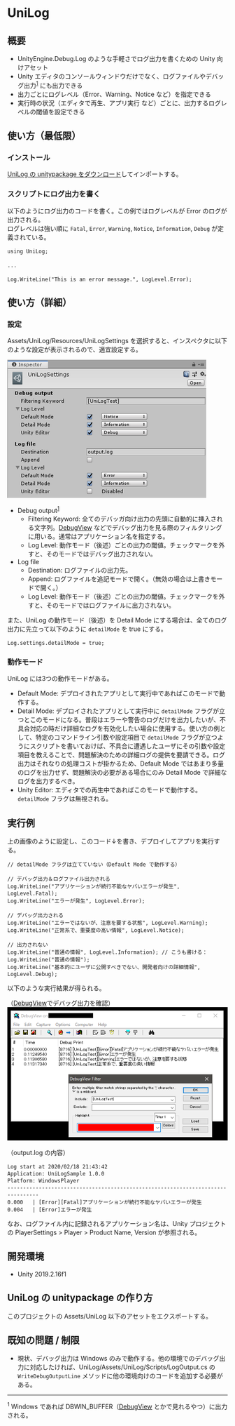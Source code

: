 # UniLog

## 概要

- UnityEngine.Debug.Log のような手軽さでログ出力を書くための Unity 向けアセット
- Unity エディタのコンソールウィンドウだけでなく、ログファイルやデバッグ出力<sup>[1](#note_DebugOutput)</sup> にも出力できる
- 出力ごとにログレベル（Error、Warning、Notice など）を指定できる
- 実行時の状況（エディタで再生、アプリ実行 など）ごとに、出力するログレベルの閾値を設定できる

## 使い方（最低限）

### インストール

[UniLog の unitypackage をダウンロード](https://github.com/kitsune-soba/UniLog/releases)してインポートする。

### スクリプトにログ出力を書く

以下のようにログ出力のコードを書く。この例ではログレベルが Error のログが出力される。  
ログレベルは強い順に `Fatal`, `Error`, `Warning`, `Notice`, `Information`, `Debug` が定義されている。

```
using UniLog;

...

Log.WriteLine("This is an error message.", LogLevel.Error);
```

## 使い方（詳細）

### 設定

Assets/UniLog/Resources/UniLogSettings を選択すると、インスペクタに以下のような設定が表示されるので、適宜設定する。

![Image/unilog_settings.png](Image/unilog_settings.png "Assets/UniLog/Resources/UniLogSettings のインスペクタ")

- Debug output<sup>[1](#note_DebugOutput) </sup>
	- Filtering Keyword: 全てのデバッガ向け出力の先頭に自動的に挿入される文字列。[DebugView](https://docs.microsoft.com/en-us/sysinternals/downloads/debugview) などでデバッグ出力を見る際のフィルタリングに用いる。通常はアプリケーション名を指定する。
	- Log Level: 動作モード（後述）ごとの出力の閾値。チェックマークを外すと、そのモードではデバッグ出力されない。
- Log file
	- Destination: ログファイルの出力先。
	- Append: ログファイルを追記モードで開く。（無効の場合は上書きモードで開く。）
	- Log Level: 動作モード（後述）ごとの出力の閾値。チェックマークを外すと、そのモードではログファイルに出力されない。

また、UniLog の動作モード（後述）を Detail Mode にする場合は、全てのログ出力に先立って以下のように `detailMode` を true にする。

```
Log.settings.detailMode = true;
```

### 動作モード

UniLog には3つの動作モードがある。

- Default Mode: デプロイされたアプリとして実行中であればこのモードで動作する。
- Detail Mode: デプロイされたアプリとして実行中に `detailMode` フラグが立つとこのモードになる。普段はエラーや警告のログだけを出力したいが、不具合対応の時だけ詳細なログを有効化したい場合に使用する。使い方の例として、特定のコマンドライン引数や設定項目で `detailMode` フラグが立つようにスクリプトを書いておけば、不具合に遭遇したユーザにその引数や設定項目を教えることで、問題解決のための詳細ログの提供を要請できる。ログ出力はそれなりの処理コストが掛かるため、Default Mode ではあまり多量のログを出力せず、問題解決の必要がある場合にのみ Detail Mode で詳細なログを出力するべき。
- Unity Editor: エディタでの再生中であればこのモードで動作する。`detailMode` フラグは無視される。

## 実行例

上の画像のように設定し、このコード↓を書き、デプロイしてアプリを実行する。

```
// detailMode フラグは立てていない（Default Mode で動作する）

// デバッグ出力＆ログファイル出力される
Log.WriteLine("アプリケーションが続行不能なヤバいエラーが発生", LogLevel.Fatal);
Log.WriteLine("エラーが発生", LogLevel.Error);

// デバッグ出力される
Log.WriteLine("エラーではないが、注意を要する状態", LogLevel.Warning);
Log.WriteLine("正常系で、重要度の高い情報", LogLevel.Notice);

// 出力されない
Log.WriteLine("普通の情報", LogLevel.Information); // こうも書ける：Log.WriteLine("普通の情報");
Log.WriteLine("基本的にユーザに公開すべきでない、開発者向けの詳細情報", LogLevel.Debug);
```

以下のような実行結果が得られる。

（[DebugView](https://docs.microsoft.com/en-us/sysinternals/downloads/debugview)でデバッグ出力を確認）  
![Image/debug_output.png](Image/debug_output.png "デバッグ出力の結果")

（output.log の内容）  
```
Log start at 2020/02/18 21:43:42
Application: UniLogSample 1.0.0
Platform: WindowsPlayer
--------------------------------------------------------------------------------
0.000	| [Error][Fatal]アプリケーションが続行不能なヤバいエラーが発生
0.004	| [Error]エラーが発生

```
なお、ログファイル内に記録されるアプリケーション名は、Unity プロジェクトの PlayerSettings > Player > Product Name, Version が参照される。

## 開発環境

- Unity 2019.2.16f1

## UniLog の unitypackage の作り方

このプロジェクトの Assets/UniLog 以下のアセットをエクスポートする。

## 既知の問題 / 制限

- 現状、デバッグ出力は Windows のみで動作する。他の環境でのデバッグ出力に対応したければ、UniLog/Assets/UniLog/Scripts/LogOutput.cs の `WriteDebugOutputLine` メソッドに他の環境向けのコードを追加する必要がある。

---
<sup name="note_DebugOutput">1</sup> Windows であれば DBWIN_BUFFER（[DebugView](https://docs.microsoft.com/en-us/sysinternals/downloads/debugview) とかで見れるやつ）に出力される。
